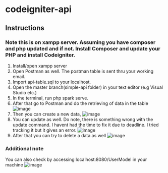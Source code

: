# codeigniter-api

## Instructions

### Note this is on xampp server. Assuming you have composer and php updated and if not. Install Composer and update your PHP and install Codeigniter.

1. Install/open xampp server
2. Open Postman as well. The postman table is sent thru your working email.
3. Import api-table.sql to your localhost.
4. Open the master branch(simple-api folder) in your text editor (e.g Visual Studio etc.)
5. In the terminal, run php spark serve.
6. After that go to Postman and do the retrieving of data in the table
![image](https://github.com/120percentistaken/codeigniter-api/assets/53334539/88b89c53-84e3-4067-b2c0-0fcea9dfe8cc)
7. Then you can create a new data,
![image](https://github.com/120percentistaken/codeigniter-api/assets/53334539/97724031-cbe9-4971-81da-8fd5bf0c0fe3)
8. You can update as well. Do note, there is something wrong with the update command. I havent had the time to fix it due to deadline. I tried tracking it but it gives an error.
 ![image](https://github.com/120percentistaken/codeigniter-api/assets/53334539/c84841ee-6bec-4255-9277-35eccd997e6b)
9. After that you can try to delete a data as well
 ![image](https://github.com/120percentistaken/codeigniter-api/assets/53334539/d8a692cc-2404-4100-91a7-bbcd8b7388e2)

### Additional note

You can also check by accessing localhost:8080/UserModel in your machine
![image](https://github.com/120percentistaken/codeigniter-api/assets/53334539/fac8df27-eafe-4f12-9b7d-72a36dfad734)

